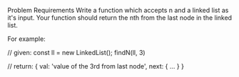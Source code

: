 Problem Requirements
Write a function which accepts n and a linked list as it's input. Your function should return the nth from the last node in the linked list.

For example:

// given:
const ll = new LinkedList();
findN(ll, 3)

// return:
{
  val: 'value of the 3rd from last node',
  next: { ... }
}